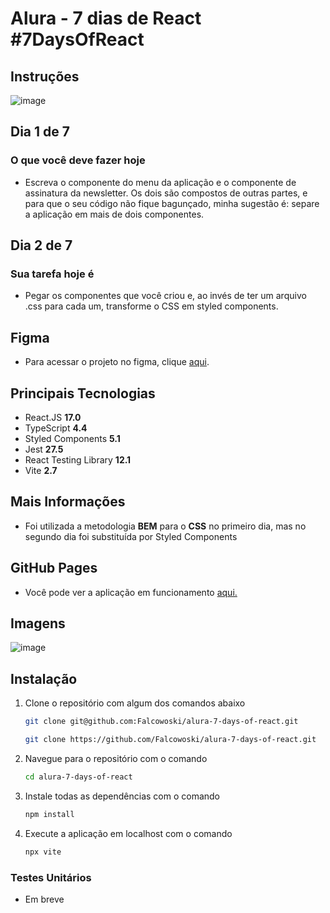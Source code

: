 # Alura - 7 dias de React #7DaysOfReact

## Instruções

![image](https://user-images.githubusercontent.com/85199880/158034745-d3a3a531-7fc9-44a1-9c98-0ebcc43f27e8.png)

## Dia 1 de 7

### O que você deve fazer hoje

- Escreva o componente do menu da aplicação e o componente de assinatura da newsletter. Os dois são compostos de outras partes, e para que o seu código não fique bagunçado, minha sugestão é: separe a aplicação em mais de dois componentes.

## Dia 2 de 7

### Sua tarefa hoje é

- Pegar os componentes que você criou e, ao invés de ter um arquivo .css para cada um, transforme o CSS em styled components.

## Figma

- Para acessar o projeto no figma, clique [aqui](https://www.figma.com/file/0yOQR6fGtbdrmqeStiO0jf/7Days-React?node-id=0%3A1).

## Principais Tecnologias

- React.JS **17.0**
- TypeScript **4.4**
- Styled Components **5.1**
- Jest **27.5**
- React Testing Library **12.1**
- Vite **2.7**

## Mais Informações

- Foi utilizada a metodologia **BEM** para o **CSS** no primeiro dia, mas no segundo dia foi substituída por Styled Components

## GitHub Pages

- Você pode ver a aplicação em funcionamento [aqui.](https://falcowoski.github.io/alura-7-days-of-react/)

## Imagens

![image](https://user-images.githubusercontent.com/85199880/158044575-c16394d1-6730-4a2a-8f1a-db4e897d5299.png)

## Instalação

1. Clone o repositório com algum dos comandos abaixo

    ```sh
    git clone git@github.com:Falcowoski/alura-7-days-of-react.git
    ```

    ```sh
    git clone https://github.com/Falcowoski/alura-7-days-of-react.git
    ```

2. Navegue para o repositório com o comando

    ```sh
    cd alura-7-days-of-react
    ```

3. Instale todas as dependências com o comando

    ```sh
    npm install
    ```

4. Execute a aplicação em localhost com o comando

    ```sh
    npx vite
    ```

### Testes Unitários

- Em breve
  
